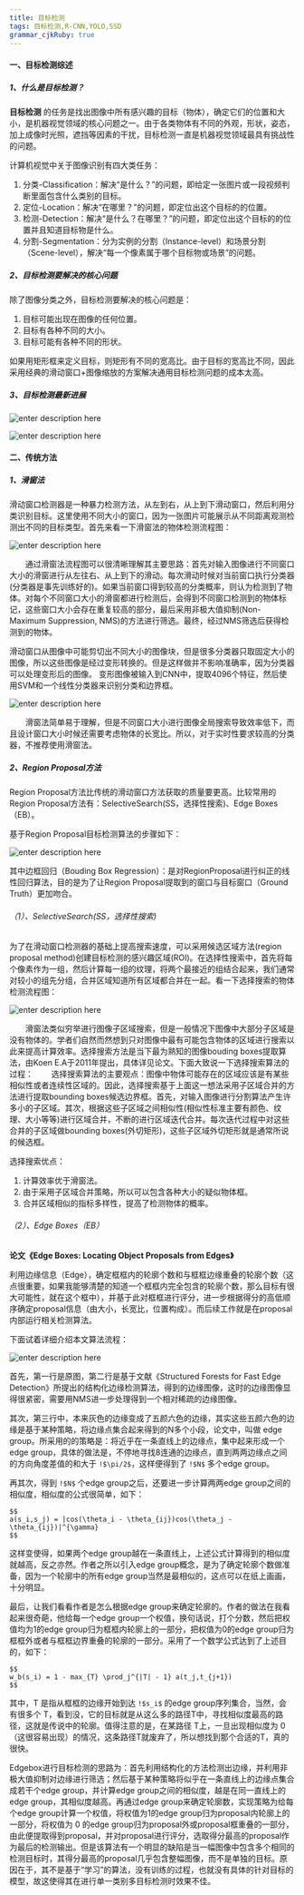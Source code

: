 ```yaml
---
title: 目标检测
tags: 目标检测,R-CNN,YOLO,SSD
grammar_cjkRuby: true
---
```


#### 一、目标检测综述

##### 1、什么是目标检测？
**目标检测** 的任务是找出图像中所有感兴趣的目标（物体），确定它们的位置和大小，是机器视觉领域的核心问题之一。由于各类物体有不同的外观，形状，姿态，加上成像时光照，遮挡等因素的干扰，目标检测一直是机器视觉领域最具有挑战性的问题。

计算机视觉中关于图像识别有四大类任务：

 1. 分类-Classification：解决“是什么？”的问题，即给定一张图片或一段视频判断里面包含什么类别的目标。
 2. 定位-Location：解决“在哪里？”的问题，即定位出这个目标的的位置。
 3. 检测-Detection：解决“是什么？在哪里？”的问题，即定位出这个目标的的位置并且知道目标物是什么。
 4. 分割-Segmentation：分为实例的分割（Instance-level）和场景分割（Scene-level），解决“每一个像素属于哪个目标物或场景”的问题。

##### 2、目标检测要解决的核心问题
除了图像分类之外，目标检测要解决的核心问题是：

 1. 目标可能出现在图像的任何位置。
 2. 目标有各种不同的大小。
 3. 目标可能有各种不同的形状。
 
如果用矩形框来定义目标，则矩形有不同的宽高比。由于目标的宽高比不同，因此采用经典的滑动窗口+图像缩放的方案解决通用目标检测问题的成本太高。

##### 3、目标检测最新进展

![enter description here](./images/target_detection.png)

![enter description here](./images/11.png)

#### 二、传统方法

##### 1、滑窗法
滑动窗口检测器是一种暴力检测方法，从左到右，从上到下滑动窗口，然后利用分类识别目标。这里使用不同大小的窗口，因为一张图片可能展示从不同距离观测检测出不同的目标类型。首先来看一下滑窗法的物体检测流程图：

![enter description here](./images/12.png)

　　通过滑窗法流程图可以很清晰理解其主要思路：首先对输入图像进行不同窗口大小的滑窗进行从左往右、从上到下的滑动。每次滑动时候对当前窗口执行分类器(分类器是事先训练好的)。如果当前窗口得到较高的分类概率，则认为检测到了物体。对每个不同窗口大小的滑窗都进行检测后，会得到不同窗口检测到的物体标记，这些窗口大小会存在重复较高的部分，最后采用非极大值抑制(Non-Maximum Suppression, NMS)的方法进行筛选。最终，经过NMS筛选后获得检测到的物体。
  
  滑动窗口从图像中可能剪切出不同大小的图像块，但是很多分类器只取固定大小的图像，所以这些图像是经过变形转换的。但是这样做并不影响准确率，因为分类器可以处理变形后的图像。 变形图像被输入到CNN中，提取4096个特征，然后使用SVM和一个线性分类器来识别分类和边界框。
  
![enter description here](./images/13.png)
  
　　滑窗法简单易于理解，但是不同窗口大小进行图像全局搜索导致效率低下，而且设计窗口大小时候还需要考虑物体的长宽比。所以，对于实时性要求较高的分类器，不推荐使用滑窗法。 
　　 
##### 2、Region Proposal方法

Region Proposal方法比传统的滑动窗口方法获取的质量要更高。比较常用的Region Proposal方法有：SelectiveSearch(SS，选择性搜索)、Edge Boxes（EB）。

基于Region Proposal目标检测算法的步骤如下：

![enter description here](./images/16.png)

其中边框回归（Bouding Box Regression）：是对RegionProposal进行纠正的线性回归算法，目的是为了让Region Proposal提取到的窗口与目标窗口（Ground Truth）更加吻合。

###### （1）、SelectiveSearch(SS，选择性搜索)

为了在滑动窗口检测器的基础上提高搜索速度，可以采用候选区域方法(region proposal method)创建目标检测的感兴趣区域(ROI)。在选择性搜索中，首先将每个像素作为一组，然后计算每一组的纹理，将两个最接近的组结合起来，我们通常对较小的组先分组，合并区域知道所有区域都合并在一起。看一下选择搜索的物体检测流程图：

![enter description here](./images/15_1.png)

　　滑窗法类似穷举进行图像子区域搜索，但是一般情况下图像中大部分子区域是没有物体的。学者们自然而然想到只对图像中最有可能包含物体的区域进行搜索以此来提高计算效率。选择搜索方法是当下最为熟知的图像bouding boxes提取算法，由Koen E.A于2011年提出，具体详见论文。下面大致说一下选择搜索算法的过程：
　　选择搜索算法的主要观点：图像中物体可能存在的区域应该是有某些相似性或者连续性区域的。因此，选择搜索基于上面这一想法采用子区域合并的方法进行提取bounding boxes候选边界框。首先，对输入图像进行分割算法产生许多小的子区域。其次，根据这些子区域之间相似性(相似性标准主要有颜色、纹理、大小等等)进行区域合并，不断的进行区域迭代合并。每次迭代过程中对这些合并的子区域做bounding boxes(外切矩形)，这些子区域外切矩形就是通常所说的候选框。

选择搜索优点： 
 1. 计算效率优于滑窗法。 
 2. 由于采用子区域合并策略，所以可以包含各种大小的疑似物体框。 
 3. 合并区域相似的指标多样性，提高了检测物体的概率。

###### （2）、Edge Boxes（EB）

**论文《Edge Boxes: Locating Object Proposals from Edges》**

利用边缘信息（Edge），确定框框内的轮廓个数和与框框边缘重叠的轮廓个数（这点很重要，如果我能够清楚的知道一个框框内完全包含的轮廓个数，那么目标有很大可能性，就在这个框中），并基于此对框框进行评分，进一步根据得分的高低顺序确定proposal信息（由大小，长宽比，位置构成）。而后续工作就是在proposal内部运行相关检测算法。

下面试着详细介绍本文算法流程：

![enter description here](./images/20.jpg)

首先，第一行是原图，第二行是基于文献《Structured Forests for Fast Edge Detection》所提出的结构化边缘检测算法，得到的边缘图像，这时的边缘图像显得很紧密，需要用NMS进一步处理得到一个相对稀疏的边缘图像。

其次，第三行中，本来灰色的边缘变成了五颜六色的边缘，其实这些五颜六色的边缘是基于某种策略，将边缘点集合起来得到的N多个小段，论文中，叫做 edge group。所采用的的策略是：将近乎在一条直线上的边缘点，集中起来形成一个edge group，具体的做法是，不停地寻找8连通的边缘点，直到两两边缘点之间的方向角度差值的和大于 `!$\pi/2$`，这样便得到了 `!$N$` 多个edge group。

再其次，得到 `!$N$` 个edge group之后，还要进一步计算两两edge group之间的相似度，相似度的公式很简单，如下：

```mathjax!
$$
a(s_i,s_j) = |cos(\theta_i - \theta_{ij})cos(\theta_j - \theta_{ij})|^{\gamma}
$$
```

这样变使得，如果两个edge group越在一条直线上，上述公式计算得到的相似度就越高，反之亦然。作者之所以引入edge group概念，是为了确定轮廓个数做准备，因为一个轮廓中的所有edge group当然是最相似的，这点可以在纸上画画，十分明显。

最后，让我们看看作者是怎么根据edge group来确定轮廓的。作者的做法在我看起来很奇葩，他给每一个edge group一个权值，换句话说，打个分数，然后把权值均为1的edge group归为框框内轮廓上的一部分，把权值为0的edge group归为框框外或者与框框边界重叠的轮廓的一部分。采用了一个数学公式达到了上述目的，如下：

```mathjax!
$$
w_b(s_i) = 1 - max_{T} \prod_j^{|T| - 1} a(t_j,t_{j+1})
$$
```

其中，T 是指从框框的边缘开始到达 `!$s_i$` 的edge group序列集合，当然，会有很多个 T，看到没，它的目标就是从这么多的路径T中，寻找相似度最高的路径，这就是传说中的轮廓。值得注意的是，在某路径 T上，一旦出现相似度为 0（这很容易出现）的情况，这条路径T就废弃了，所以想找到那个合适的T，真的很快。

Edgebox进行目标检测的思路为：首先利用结构化的方法检测出边缘，并利用非极大值抑制对边缘进行筛选；然后基于某种策略将似乎在一条直线上的边缘点集合成若干个edge group，并计算edge group之间的相似度，越是在同一直线上的edge group，其相似度越高。再通过edge group来确定轮廓数，实现策略为给每个edge group计算一个权值，将权值为1的edge group归为proposal内轮廓上的一部分，将权值为 0 的edge group归为proposal外或proposal框重叠的一部分，由此便提取得到proposal，并对proposal进行评分，选取得分最高的proposal作为最后的检测输出。但是该算法有一个明显的缺陷是当一幅图像中包含多个相同的检测目标时，其得分最高的proposal几乎包含整幅图像，而不是单独的目标。原因在于，其不是基于“学习”的算法，没有训练的过程，也就没有具体的针对目标的模型，故这使得其在进行单一类别多目标检测时效果不佳。
